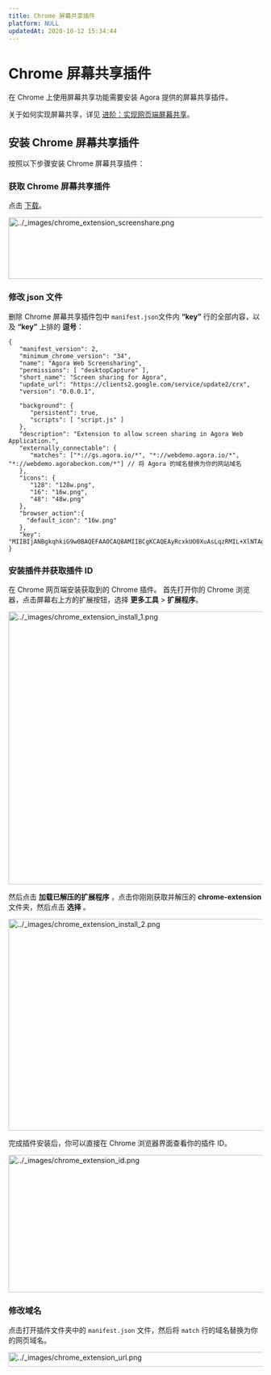 ```yaml
---
title: Chrome 屏幕共享插件
platform: NULL
updatedAt: 2020-10-12 15:34:44
---
```

# Chrome 屏幕共享插件

在 Chrome 上使用屏幕共享功能需要安装 Agora 提供的屏幕共享插件。

关于如何实现屏幕共享，详见 [进阶：实现网页端屏幕共享](/cn/Quickstart%20Guide/screensharing_web)。

## 安装 Chrome 屏幕共享插件

按照以下步骤安装 Chrome 屏幕共享插件：

### 获取 Chrome 屏幕共享插件

点击 [下载](http://download.agora.io/sdk/release/chrome-extension.zip)。

<img alt="../_images/chrome_extension_screenshare.png" src="https://web-cdn.agora.io/docs-files/cn/chrome_extension_screenshare.png" style="width: 702.0px; height: 122.0px;"/>


### 修改 json 文件

删除 Chrome 屏幕共享插件包中 `manifest.json`文件内 **“key”** 行的全部内容，以及 **“key”** 上排的 **逗号**：

```
{
   "manifest_version": 2,
   "minimum_chrome_version": "34",
   "name": "Agora Web Screensharing",
   "permissions": [ "desktopCapture" ],
   "short_name": "Screen sharing for Agora",
   "update_url": "https://clients2.google.com/service/update2/crx",
   "version": "0.0.0.1",

   "background": {
      "persistent": true,
      "scripts": [ "script.js" ]
   },
   "description": "Extension to allow screen sharing in Agora Web Application.",
   "externally_connectable": {
      "matches": ["*://gs.agora.io/*", "*://webdemo.agora.io/*", "*://webdemo.agorabeckon.com/*"] // 将 Agora 的域名替换为你的网站域名
   },
   "icons": {
      "128": "128w.png",
      "16": "16w.png",
      "48": "48w.png"
   },
   "browser_action":{
     "default_icon": "16w.png"
   },
   "key": "MIIBIjANBgkqhkiG9w0BAQEFAAOCAQ8AMIIBCgKCAQEAyRcxkUO0XuAsLqzRMIL+XlNTAgbc4/CtRrC2o7qDHGv6uAjmeS7HiK0hzK4PowsUTi0Y38LLzxju0Zr0IFoz9R5fKQt45rAdViujkuCURI4gFKUn6nOJ1/LjaTXYh02v1qWR17Aih8dc1VkWlBQKcapaH6y0N35i7IHZVWsT+ySXsdS6GDFPZVb1wYhDZRZYbkRYpBVEf11HOX+PkQGO5zhbdjBsp7BPF4L//vRwUxcxmeqgkRgzPAAy99UMsrgh/kbJSzE8XacUET9eYKzT21/ZSkiXEddWWCm2jeRWTrfie6D+c1K4zGFnS47in9timvpkMl5OM7J58wqjK20FiwIDAQAB"
}
```

### 安装插件并获取插件 ID

在 Chrome 网页端安装获取到的 Chrome 插件。 首先打开你的 Chrome 浏览器，点击屏幕右上方的扩展按钮，选择 **更多工具** \> **扩展程序**。

<img alt="../_images/chrome_extension_install_1.png" src="https://web-cdn.agora.io/docs-files/cn/chrome_extension_install_1.png" style="width: 864.0px; height: 540.0px;"/>


然后点击 **加载已解压的扩展程序** ，点击你刚刚获取并解压的 **chrome-extension** 文件夹，然后点击 **选择** 。

<img alt="../_images/chrome_extension_install_2.png" src="https://web-cdn.agora.io/docs-files/cn/chrome_extension_install_2.png" style="width: 736.8px; height: 418.8px;"/>


完成插件安装后，你可以直接在 Chrome 浏览器界面查看你的插件 ID。

<img alt="../_images/chrome_extension_id.png" src="https://web-cdn.agora.io/docs-files/cn/chrome_extension_id.png" style="width: 522.0px; height: 272.4px;"/>


### 修改域名

点击打开插件文件夹中的 `manifest.json` 文件，然后将 `match` 行的域名替换为你的网页域名。

<img alt="../_images/chrome_extension_url.png" src="https://web-cdn.agora.io/docs-files/cn/chrome_extension_url.png" style="width: 792.0px; height: 29.0px;"/>


